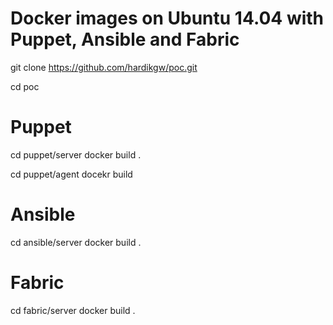# Docker images on Ubuntu 14.04 with Puppet, Ansible and Fabric

git clone https://github.com/hardikgw/poc.git

cd poc

# Puppet

cd puppet/server
docker build .

cd puppet/agent
docekr build



# Ansible
cd ansible/server
docker build .

# Fabric
cd fabric/server
docker build .
